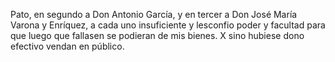 Pato, en segundo a Don Antonio García, y en tercer a Don José María Varona y Enríquez, a cada uno insuficiente y lesconfio poder y facultad para que luego que fallasen se podieran de mis bienes. X sino hubiese dono efectivo vendan en público.